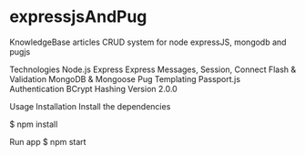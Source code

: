 # expressjsAndPug
KnowledgeBase articles CRUD system for node expressJS, mongodb and pugjs

Technologies
  Node.js
  Express
  Express Messages, Session, Connect Flash & Validation
  MongoDB & Mongoose
  Pug Templating
  Passport.js Authentication
  BCrypt Hashing
Version
  2.0.0

Usage
Installation
Install the dependencies

$ npm install

Run app
$ npm start
